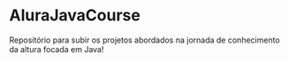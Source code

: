 # AluraJavaCourse
Repositório para subir os projetos abordados na jornada de conhecimento da altura focada em Java!
